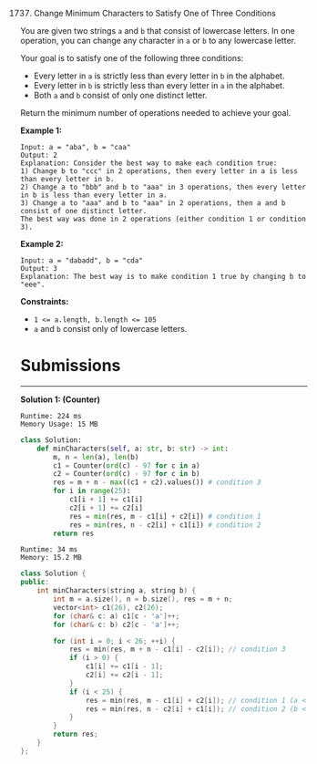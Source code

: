 1737. Change Minimum Characters to Satisfy One of Three Conditions

You are given two strings `a` and `b` that consist of lowercase letters. In one operation, you can change any character in `a` or `b` to any lowercase letter.

Your goal is to satisfy one of the following three conditions:

* Every letter in `a` is strictly less than every letter in `b` in the alphabet.
* Every letter in `b` is strictly less than every letter in `a` in the alphabet.
* Both `a` and `b` consist of only one distinct letter.

Return the minimum number of operations needed to achieve your goal.

 

**Example 1:**
```
Input: a = "aba", b = "caa"
Output: 2
Explanation: Consider the best way to make each condition true:
1) Change b to "ccc" in 2 operations, then every letter in a is less than every letter in b.
2) Change a to "bbb" and b to "aaa" in 3 operations, then every letter in b is less than every letter in a.
3) Change a to "aaa" and b to "aaa" in 2 operations, then a and b consist of one distinct letter.
The best way was done in 2 operations (either condition 1 or condition 3).
```

**Example 2:**
```
Input: a = "dabadd", b = "cda"
Output: 3
Explanation: The best way is to make condition 1 true by changing b to "eee".
```

**Constraints:**

* `1 <= a.length, b.length <= 105`
* `a` and `b` consist only of lowercase letters.

# Submissions
---
**Solution 1: (Counter)**
```
Runtime: 224 ms
Memory Usage: 15 MB
```
```python
class Solution:
    def minCharacters(self, a: str, b: str) -> int:
        m, n = len(a), len(b)
        c1 = Counter(ord(c) - 97 for c in a)
        c2 = Counter(ord(c) - 97 for c in b)
        res = m + n - max((c1 + c2).values()) # condition 3
        for i in range(25):
            c1[i + 1] += c1[i]
            c2[i + 1] += c2[i]
            res = min(res, m - c1[i] + c2[i]) # condition 1
            res = min(res, n - c2[i] + c1[i]) # condition 2
        return res
```

```
Runtime: 34 ms
Memory: 15.2 MB
```
```c++
class Solution {
public:
    int minCharacters(string a, string b) {
        int m = a.size(), n = b.size(), res = m + n;
        vector<int> c1(26), c2(26);
        for (char& c: a) c1[c - 'a']++;
        for (char& c: b) c2[c - 'a']++;

        for (int i = 0; i < 26; ++i) {
            res = min(res, m + n - c1[i] - c2[i]); // condition 3
            if (i > 0) {
                c1[i] += c1[i - 1];
                c2[i] += c2[i - 1];
            }
            if (i < 25) {
                res = min(res, m - c1[i] + c2[i]); // condition 1 (a < b)
                res = min(res, n - c2[i] + c1[i]); // condition 2 (b < a)
            }
        }
        return res;
    }
};
```
